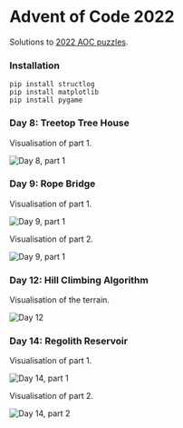 # Advent of Code 2022
Solutions to [2022 AOC puzzles](https://adventofcode.com/2022).

### Installation
```commandline
pip install structlog
pip install matplotlib
pip install pygame
```
### Day 8: Treetop Tree House
Visualisation of part 1.

![Day 8, part 1](./08-treetop-tree-house/d8_p1.png)

### Day 9: Rope Bridge
Visualisation of part 1.

![Day 9, part 1](./09-rope-bridge/d9_2.png)

Visualisation of part 2.

![Day 9, part 1](./09-rope-bridge/d9_10.png)

### Day 12: Hill Climbing Algorithm
Visualisation of the terrain.

![Day 12](./12-hill-climbing-algorithm/d12.png)

### Day 14: Regolith Reservoir
Visualisation of part 1.

![Day 14, part 1](./14-regolith-reservoir/d14_1.png)

Visualisation of part 2.

![Day 14, part 2](./14-regolith-reservoir/d14_2.png)
